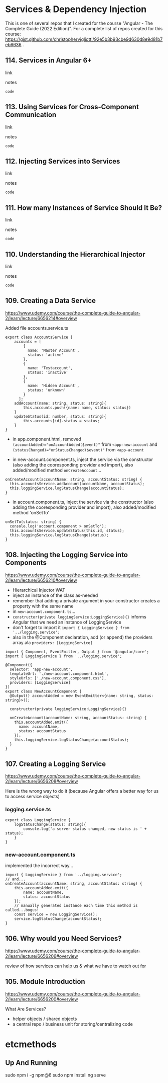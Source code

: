 # Services & Dependency Injection

This is one of several repos that I created for the course "Angular - The Complete Guide (2022 Edition)". For a complete list of repos created for this course: https://gist.github.com/christophervigliotti/92e5b3b93cbe9d630d8e9d81b7eb6636 .

## 114. Services in Angular 6+

link

notes

```
code
```

## 113. Using Services for Cross-Component Communication

link

notes

```
code
```

## 112. Injecting Services into Services

link

notes

```
code
```

## 111. How many Instances of Service Should It Be?

link

notes

```
code
```

## 110. Understanding the Hierarchical Injector

link

notes

```
code
```

## 109. Creating a Data Service

https://www.udemy.com/course/the-complete-guide-to-angular-2/learn/lecture/6656214#overview 


Added file accounts.service.ts
```
export class AccountsService {
    accounts = [
        {
          name: 'Master Account',
          status: 'active'
        },
        {
          name: 'Testaccount',
          status: 'inactive'
        },
        {
          name: 'Hidden Account',
          status: 'unknown'
        }
      ];    
    addAccount(name: string, status: string){
        this.accounts.push({name: name, status: status})
    }
    updateStatus(id: number, status: string){
        this.accounts[id].status = status;        
    }
}
```
* in app.component.html, removed `(accountAdded)="onAccountAdded($event)"` from `<app-new-account` and `(statusChanged)="onStatusChanged($event)"` from `<app-account`

* in new-account.component.ts, inject the service via the constructor (also adding the cooresponding provider and import), also added/modified method `onCreateAccount`...

```
onCreateAccount(accountName: string, accountStatus: string) {
  this.accountsService.addAccount(accountName, accountStatus);
  this.loggingService.logStatusChange(accountStatus);
}
```

* in account.component.ts, inject the service via the constructor (also adding the cooresponding provider and import), also added/modified method 'onSetTo'

```
onSetTo(status: string) {
  console.log('account.component > onSetTo');
  this.accountsService.updateStatus(this.id, status);
  this.loggingService.logStatusChange(status);
}
```

## 108. Injecting the Logging Service into Components

https://www.udemy.com/course/the-complete-guide-to-angular-2/learn/lecture/6656210#overview

* Hierarchical Injector WAT
* inject an instance of the class as-needed
* remember that adding a private argument in your constructor creates a property with the same name
* in `new-account.component.ts`...
* `constructor(private loggingService:LoggingService){}` informs Angular that we need an instance of LoggingService
* don't forget to import it `import { LoggingService } from '../logging.service';`
* also in the @Component declaration, add (or append) the providers array ala `providers: [LoggingService]`

```
import { Component, EventEmitter, Output } from '@angular/core';
import { LoggingService } from '../logging.service';

@Component({
  selector: 'app-new-account',
  templateUrl: './new-account.component.html',
  styleUrls: ['./new-account.component.css'],
  providers: [LoggingService]
})
export class NewAccountComponent {
  @Output() accountAdded = new EventEmitter<{name: string, status: string}>();

  constructor(private loggingService:LoggingService){}

  onCreateAccount(accountName: string, accountStatus: string) {
    this.accountAdded.emit({
      name: accountName,
      status: accountStatus
    });
    this.loggingService.logStatusChange(accountStatus);
  }
}
```

## 107. Creating a Logging Service

https://www.udemy.com/course/the-complete-guide-to-angular-2/learn/lecture/6656208#overview

Here is the wrong way to do it (because Angular offers a better way for us to access service objects)

### logging.service.ts

```
export class LoggingService {
    logStatusChange(status: string){
        console.log('a server status changed, new status is ' + status);
    }
}
```

### new-account.component.ts

implemented the incorrect way...

```
import { LoggingService } from '../logging.service';
// and...
onCreateAccount(accountName: string, accountStatus: string) {
    this.accountAdded.emit({
        name: accountName,
        status: accountStatus
    });
    // manually generated instance each time this method is called...bogus!
    const service = new LoggingService();
    service.logStatusChange(accountStatus);
}
```

## 106. Why would you Need Services?

https://www.udemy.com/course/the-complete-guide-to-angular-2/learn/lecture/6656206#overview 

review of how services can help us & what we have to watch out for

## 105. Module Introduction

https://www.udemy.com/course/the-complete-guide-to-angular-2/learn/lecture/6656200#overview

What Are Services?
* helper objects / shared objects
* a central repo / business unit for storing/centralizing code

# etcmethods

## Up And Running

sudo npm i -g npm@6
sudo npm install
ng serve